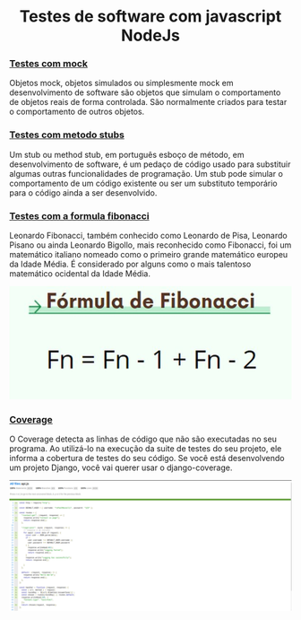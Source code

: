 <h1 align="center"> Testes de software com javascript NodeJs</h1>


### [Testes com mock](./mocks/)

Objetos mock, objetos simulados ou simplesmente mock em desenvolvimento de software são objetos que simulam o comportamento de objetos reais de forma controlada. São normalmente criados para testar o comportamento de outros objetos.


### [Testes com metodo stubs](./stubs/)

Um stub ou method stub, em português esboço de método, em desenvolvimento de software, é um pedaço de código usado para substituir algumas outras funcionalidades de programação. Um stub pode simular o comportamento de um código existente ou ser um substituto temporário para o código ainda a ser desenvolvido.

### [Testes com a formula fibonacci](./fibonacci/)

Leonardo Fibonacci, também conhecido como Leonardo de Pisa, Leonardo Pisano ou ainda Leonardo Bigollo, mais reconhecido como Fibonacci, foi um matemático italiano nomeado como o primeiro grande matemático europeu da Idade Média. É considerado por alguns como o mais talentoso matemático ocidental da Idade Média.

<div align="center">

  ![Formula de Fibonacci](./.github/formulaFibonacci.jpg)
</div>

### [Coverage](./coverage/)

O Coverage detecta as linhas de código que não são executadas no seu programa. Ao utilizá-lo na execução da suite de testes do seu projeto, ele informa a cobertura de testes do seu código. Se você está desenvolvendo um projeto Django, você vai querer usar o django-coverage.

<div align="center">

  ![100% coverage](./.github/coverage.png)
</div>
